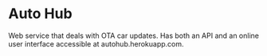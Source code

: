 
# Auto Hub

Web service that deals with OTA car updates. Has
both an API and an online user interface accessible
at autohub.herokuapp.com. 
